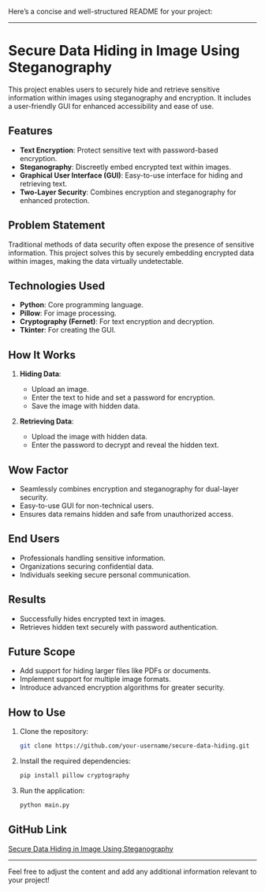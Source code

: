 Here’s a concise and well-structured README for your project:

---

# Secure Data Hiding in Image Using Steganography  

This project enables users to securely hide and retrieve sensitive information within images using steganography and encryption. It includes a user-friendly GUI for enhanced accessibility and ease of use.

## Features  
- **Text Encryption**: Protect sensitive text with password-based encryption.  
- **Steganography**: Discreetly embed encrypted text within images.  
- **Graphical User Interface (GUI)**: Easy-to-use interface for hiding and retrieving text.  
- **Two-Layer Security**: Combines encryption and steganography for enhanced protection.

## Problem Statement  
Traditional methods of data security often expose the presence of sensitive information. This project solves this by securely embedding encrypted data within images, making the data virtually undetectable.  

## Technologies Used  
- **Python**: Core programming language.  
- **Pillow**: For image processing.  
- **Cryptography (Fernet)**: For text encryption and decryption.  
- **Tkinter**: For creating the GUI.  

## How It Works  
1. **Hiding Data**:  
   - Upload an image.  
   - Enter the text to hide and set a password for encryption.  
   - Save the image with hidden data.  

2. **Retrieving Data**:  
   - Upload the image with hidden data.  
   - Enter the password to decrypt and reveal the hidden text.  

## Wow Factor  
- Seamlessly combines encryption and steganography for dual-layer security.  
- Easy-to-use GUI for non-technical users.  
- Ensures data remains hidden and safe from unauthorized access.  

## End Users  
- Professionals handling sensitive information.  
- Organizations securing confidential data.  
- Individuals seeking secure personal communication.  

## Results  
- Successfully hides encrypted text in images.  
- Retrieves hidden text securely with password authentication.  

## Future Scope  
- Add support for hiding larger files like PDFs or documents.  
- Implement support for multiple image formats.  
- Introduce advanced encryption algorithms for greater security.  

## How to Use  
1. Clone the repository:  
   ```bash
   git clone https://github.com/your-username/secure-data-hiding.git
   ```
2. Install the required dependencies:  
   ```bash
   pip install pillow cryptography
   ```
3. Run the application:  
   ```bash
   python main.py
   ```

## GitHub Link  
[Secure Data Hiding in Image Using Steganography](https://github.com/your-username/secure-data-hiding)  

--- 

Feel free to adjust the content and add any additional information relevant to your project!
